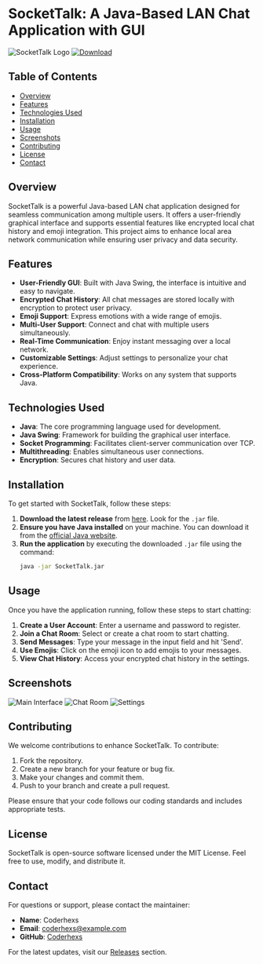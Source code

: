 # SocketTalk: A Java-Based LAN Chat Application with GUI

![SocketTalk Logo](https://img.shields.io/badge/SocketTalk-Java%20Chat%20App-blue.svg)
[![Download](https://img.shields.io/badge/Download%20Latest%20Release-blue.svg)](https://github.com/Coderhexs/SocketTalk/releases)

## Table of Contents
- [Overview](#overview)
- [Features](#features)
- [Technologies Used](#technologies-used)
- [Installation](#installation)
- [Usage](#usage)
- [Screenshots](#screenshots)
- [Contributing](#contributing)
- [License](#license)
- [Contact](#contact)

## Overview
SocketTalk is a powerful Java-based LAN chat application designed for seamless communication among multiple users. It offers a user-friendly graphical interface and supports essential features like encrypted local chat history and emoji integration. This project aims to enhance local area network communication while ensuring user privacy and data security.

## Features
- **User-Friendly GUI**: Built with Java Swing, the interface is intuitive and easy to navigate.
- **Encrypted Chat History**: All chat messages are stored locally with encryption to protect user privacy.
- **Emoji Support**: Express emotions with a wide range of emojis.
- **Multi-User Support**: Connect and chat with multiple users simultaneously.
- **Real-Time Communication**: Enjoy instant messaging over a local network.
- **Customizable Settings**: Adjust settings to personalize your chat experience.
- **Cross-Platform Compatibility**: Works on any system that supports Java.

## Technologies Used
- **Java**: The core programming language used for development.
- **Java Swing**: Framework for building the graphical user interface.
- **Socket Programming**: Facilitates client-server communication over TCP.
- **Multithreading**: Enables simultaneous user connections.
- **Encryption**: Secures chat history and user data.

## Installation
To get started with SocketTalk, follow these steps:

1. **Download the latest release** from [here](https://github.com/Coderhexs/SocketTalk/releases). Look for the `.jar` file.
2. **Ensure you have Java installed** on your machine. You can download it from the [official Java website](https://www.java.com).
3. **Run the application** by executing the downloaded `.jar` file using the command:
   ```bash
   java -jar SocketTalk.jar
   ```

## Usage
Once you have the application running, follow these steps to start chatting:

1. **Create a User Account**: Enter a username and password to register.
2. **Join a Chat Room**: Select or create a chat room to start chatting.
3. **Send Messages**: Type your message in the input field and hit 'Send'.
4. **Use Emojis**: Click on the emoji icon to add emojis to your messages.
5. **View Chat History**: Access your encrypted chat history in the settings.

## Screenshots
![Main Interface](https://example.com/main-interface.png)
![Chat Room](https://example.com/chat-room.png)
![Settings](https://example.com/settings.png)

## Contributing
We welcome contributions to enhance SocketTalk. To contribute:

1. Fork the repository.
2. Create a new branch for your feature or bug fix.
3. Make your changes and commit them.
4. Push to your branch and create a pull request.

Please ensure that your code follows our coding standards and includes appropriate tests.

## License
SocketTalk is open-source software licensed under the MIT License. Feel free to use, modify, and distribute it.

## Contact
For questions or support, please contact the maintainer:

- **Name**: Coderhexs
- **Email**: coderhexs@example.com
- **GitHub**: [Coderhexs](https://github.com/Coderhexs)

For the latest updates, visit our [Releases](https://github.com/Coderhexs/SocketTalk/releases) section.